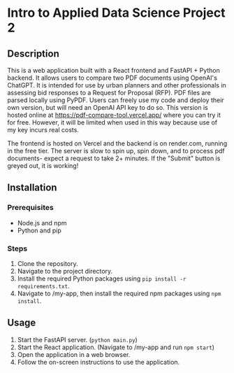 ﻿# Intro to Applied Data Science Project 2

## Description

This is a web application built with a React frontend and FastAPI + Python backend. It allows users to compare two PDF documents using OpenAI's ChatGPT.
It is intended for use by urban planners and other professionals in assessing bid responses to a Request for Proposal (RFP).
PDF files are parsed locally using PyPDF.
Users can freely use my code and deploy their own version, but will need an OpenAI API key to do so.
This version is hosted online at https://pdf-compare-tool.vercel.app/ where you can try it for free. However, it will be limited when used in this way because use of my key incurs real costs.

The frontend is hosted on Vercel and the backend is on render.com, running in the free tier. The server is slow to spin up, spin down, and to process pdf documents- expect a request to take 2+ minutes. If the "Submit" button is greyed out, it is working!

## Installation

### Prerequisites

- Node.js and npm
- Python and pip

### Steps

1. Clone the repository.
2. Navigate to the project directory. 
3. Install the required Python packages using `pip install -r requirements.txt`.
3. Navigate to /my-app, then install the required npm packages using `npm install`.

## Usage

1. Start the FastAPI server. (`python main.py`)
2. Start the React application. (Navigate to /my-app and run `npm start`)
3. Open the application in a web browser.
4. Follow the on-screen instructions to use the application.
